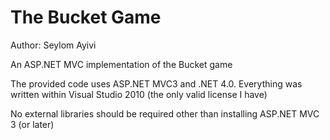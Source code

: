 The Bucket Game
==========

Author: Seylom Ayivi

An ASP.NET MVC implementation of the Bucket game

The provided code uses ASP.NET MVC3 and .NET 4.0.
Everything was written within Visual Studio 2010 (the only valid license I have)

No external libraries should be required other than installing ASP.NET MVC 3 (or later)
